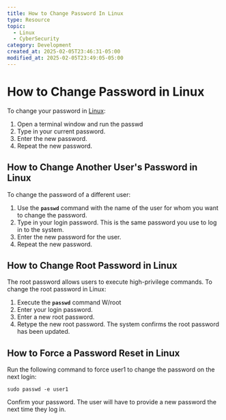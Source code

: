 ```yaml
---
title: How to Change Password In Linux
type: Resource
topic:
  - Linux
  - CyberSecurity
category: Development
created_at: 2025-02-05T23:46:31-05:00
modified_at: 2025-02-05T23:49:05-05:00
---
```

# How to Change Password in Linux
To change your password in [Linux](https://phoenixnap.com/kb/what-is-linux):

1. Open a terminal window and run the passwd
2. Type in your current password.
3. Enter the new password.
4. Repeat the new password.

## How to Change Another User's Password in Linux

To change the password of a different user:

1. Use the **`passwd`** command with the name of the user for whom you want to change the password.
2. Type in your login password. This is the same password you use to log in to the system.
3. Enter the new password for the user.
4. Repeat the new password.

## How to Change Root Password in Linux

The root password allows users to execute high-privilege commands. To change the root password in Linux:

1. Execute the **`passwd`** command W/root
2. Enter your login password.
3. Enter a new root password.
4. Retype the new root password.
The system confirms the root password has been updated.

## How to Force a Password Reset in Linux
Run the following command to force user1 to change the password on the next login:

```
sudo passwd -e user1
```

Confirm your password. The user will have to provide a new password the next time they log in.
